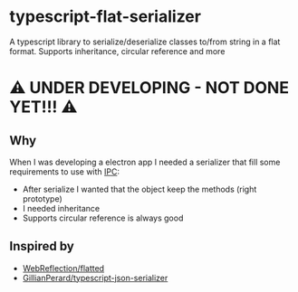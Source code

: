 # typescript-flat-serializer

A typescript library to serialize/deserialize classes to/from string in a flat format. Supports inheritance, circular reference and more

# ⚠️ **UNDER DEVELOPING - NOT DONE YET!!!** ⚠️

## Why

When I was developing a electron app I needed a serializer that fill some requirements to use with
[IPC](https://www.electronjs.org/docs/latest/tutorial/ipc):

- After serialize I wanted that the object keep the methods (right prototype)
- I needed inheritance
- Supports circular reference is always good

## Inspired by

- [WebReflection/flatted](https://github.com/WebReflection/flatted)
- [GillianPerard/typescript-json-serializer](https://github.com/GillianPerard/typescript-json-serializer)
